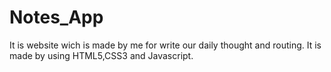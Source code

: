 # Notes_App
It is website wich is made by me for write our daily thought and routing. It is made by using HTML5,CSS3 and Javascript.
